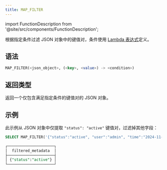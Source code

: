```yaml
---
title: MAP_FILTER
---
```

import FunctionDescription from '@site/src/components/FunctionDescription';

<FunctionDescription description="引入或更新版本：v1.2.762"/>

根据指定条件过滤 JSON 对象中的键值对，条件使用 [Lambda 表达式](/cn/sql/stored-procedure-scripting/#lambda-expressions)定义。

## 语法

```sql
MAP_FILTER(<json_object>, (<key>, <value>) -> <condition>)
```

## 返回类型

返回一个仅包含满足指定条件的键值对的 JSON 对象。

## 示例

此示例从 JSON 对象中仅提取 `"status": "active"` 键值对，过滤掉其他字段：

```sql
SELECT MAP_FILTER('{"status":"active", "user":"admin", "time":"2024-11-01"}'::VARIANT, (k, v) -> k = 'status') AS filtered_metadata;

┌─────────────────────┐
│  filtered_metadata  │
├─────────────────────┤
│ {"status":"active"} │
└─────────────────────┘
```